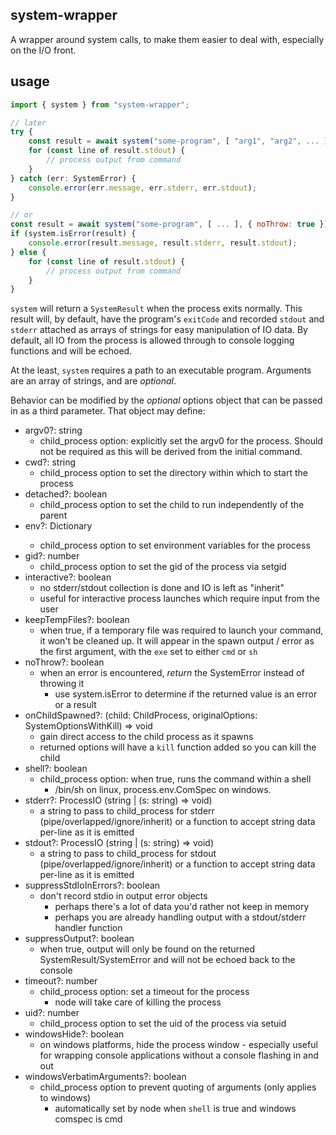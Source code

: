 system-wrapper
---
A wrapper around system calls, to make them easier to deal with, especially
on the I/O front.

usage
---

```javascript
import { system } from "system-wrapper";

// later
try {
    const result = await system("some-program", [ "arg1", "arg2", ... ], { /* options */ });
    for (const line of result.stdout) {
        // process output from command
    }
} catch (err: SystemError) {
    console.error(err.message, err.stderr, err.stdout);
}

// or
const result = await system("some-program", [ ... ], { noThrow: true });
if (system.isError(result) {
    console.error(result.message, result.stderr, result.stdout);
} else {
    for (const line of result.stdout) {
        // process output from command
    }
}
```

`system` will return a `SystemResult` when the process exits normally. This
result will, by default, have the program's `exitCode` and recorded `stdout`
and `stderr` attached as arrays of strings for easy manipulation of IO data. 
By default, all IO from the process is allowed through to console logging 
functions and will be echoed.

At the least, `system` requires a path to an executable program. Arguments
are an array of strings, and are _optional_.

Behavior can be modified by the _optional_ options object that can be passed
in as a third parameter. That object may define:

- argv0?: string
  - child_process option: explicitly set the argv0 for the process. Should
    not be required as this will be derived from the initial command.
- cwd?: string
  - child_process option to set the directory within which to start the process
- detached?: boolean
  - child_process option to set the child to run independently of the parent
- env?: Dictionary<string>
    - child_process option to set environment variables for the process
- gid?: number
    - child_process option to set the gid of the process via setgid
- interactive?: boolean
  - no stderr/stdout collection is done and IO is left as "inherit"
  - useful for interactive process launches which require input from
    the user
- keepTempFiles?: boolean
    - when true, if a temporary file was required to launch your command, it won't be
      cleaned up. It will appear in the spawn output  / error as the first argument,
      with the `exe` set to either `cmd` or `sh`
- noThrow?: boolean
    - when an error is encountered, _return_ the SystemError instead of throwing it
        - use system.isError to determine if the returned value is an error or a result
- onChildSpawned?: (child: ChildProcess, originalOptions: SystemOptionsWithKill) => void
    - gain direct access to the child process as it spawns
    - returned options will have a `kill` function added so you can kill the child
- shell?: boolean
    - child_process option: when true, runs the command within a shell
        - /bin/sh on linux, process.env.ComSpec on windows.
- stderr?: ProcessIO (string | (s: string) => void)
    - a string to pass to child_process for stderr (pipe/overlapped/ignore/inherit)
      or a function to accept string data per-line as it is emitted
- stdout?: ProcessIO (string | (s: string) => void)
    - a string to pass to child_process for stdout (pipe/overlapped/ignore/inherit)
      or a function to accept string data per-line as it is emitted
- suppressStdIoInErrors?: boolean
  - don't record stdio in output error objects
    - perhaps there's a lot of data you'd rather not keep in memory
    - perhaps you are already handling output with a stdout/stderr handler function
- suppressOutput?: boolean
  - when true, output will only be found on the returned SystemResult/SystemError
    and will not be echoed back to the console
- timeout?: number
    - child_process option: set a timeout for the process
        - node will take care of killing the process
- uid?: number
    - child_process option to set the uid of the process via setuid
- windowsHide?: boolean
    - on windows platforms, hide the process window - especially useful
      for wrapping console applications without a console flashing in and out
- windowsVerbatimArguments?: boolean
    - child_process option to prevent quoting of arguments (only applies to windows)
        - automatically set by node when `shell` is true and windows comspec is cmd
